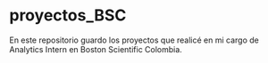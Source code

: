 # proyectos_BSC
En este repositorio guardo los proyectos que realicé en mi cargo de Analytics Intern en Boston Scientific Colombia.

